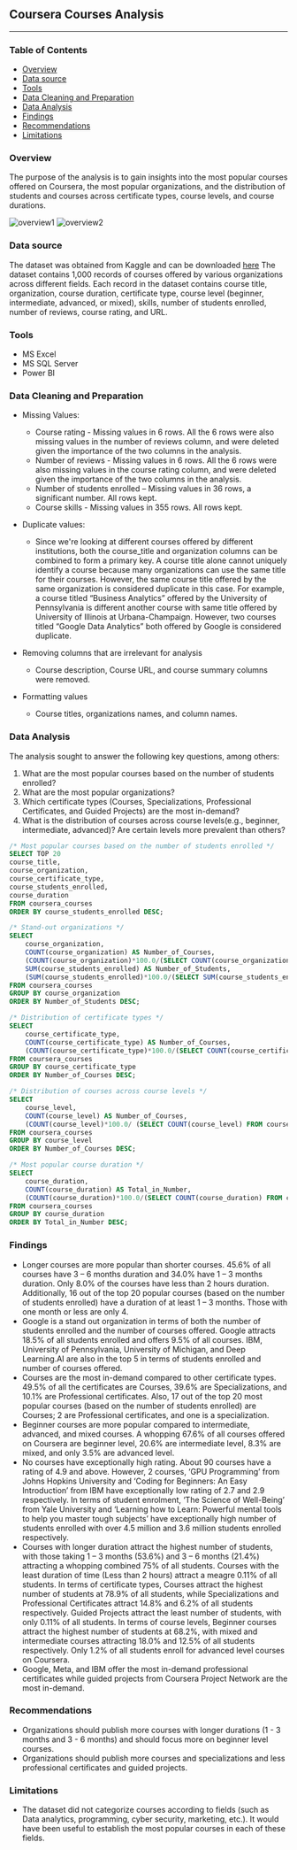 ## Coursera Courses Analysis
---

### Table of Contents
- [Overview](#Overview)
- [Data source](#Data-source)
- [Tools](#Tools)
- [Data Cleaning and Preparation](#Data-Cleaning-and-Preparation)
- [Data Analysis](#Data-Analysis)
- [Findings](#Findings)
- [Recommendations](#Recommendations)
- [Limitations](#Limitations)

###  Overview 
The purpose of the analysis is to gain insights into the most popular courses offered on Coursera, the most popular organizations, and the distribution of students and courses across certificate types, course levels, and course durations.

![overview1](https://github.com/Robert-Kirui/coursera-courses-analysis/assets/151769501/605376b0-ba41-4a9c-a35d-45f9499cd886)
![overview2](https://github.com/Robert-Kirui/coursera-courses-analysis/assets/151769501/f0ab0617-283b-4ad0-96b3-3343e2c3284c)


### Data source 
The dataset was obtained from Kaggle and can be downloaded [here](https://www.kaggle.com/datasets/tianyimasf/coursera-course-dataset)
The dataset contains 1,000 records of courses offered by various organizations across different fields. Each record in the dataset contains course title, organization, course duration, certificate type, course level (beginner, intermediate, advanced, or mixed), skills, number of students enrolled, number of reviews, course rating, and URL. 

### Tools
- MS Excel
- MS SQL Server
- Power BI

### Data Cleaning and Preparation
- Missing Values:
  - Course rating - Missing values in 6 rows. All the 6 rows were also missing values in the number of reviews column, and were deleted given the importance of the two columns in the analysis.
  - Number of reviews - Missing values in 6 rows. All the 6 rows were also missing values in the course rating column, and were deleted given the importance of the two columns in the analysis.
  - Number of students enrolled – Missing values in 36 rows, a significant number. All rows kept.
  - Course skills - Missing values in 355 rows. All rows kept.

- Duplicate values:
  - Since we're looking at different courses offered by different institutions, both the course_title and organization columns can be combined to form a primary key. A course title alone cannot uniquely identify a course because many organizations can use the same title for their courses. However, the same course title offered by the same organization is considered duplicate in this case. For example, a course titled “Business Analytics” offered by the University of Pennsylvania is different another course with same title offered by University of Illinois at Urbana-Champaign. However, two courses titled “Google Data Analytics” both offered by Google is considered duplicate.
- Removing columns that are irrelevant for analysis
  - Course description, Course URL, and course summary columns were removed.
- Formatting values
  - Course titles, organizations names, and column names.

### Data Analysis 
The analysis sought to answer the following key questions, among others: 
1. What are the most popular courses based on the number of students enrolled?
2. What are the most popular organizations?
3. Which certificate types (Courses, Specializations, Professional Certificates, and Guided Projects) are the most in-demand?
4. What is the distribution of courses across course levels(e.g., beginner, intermediate, advanced)? Are certain levels more prevalent than others?

```SQL
/* Most popular courses based on the number of students enrolled */
SELECT TOP 20 
course_title, 
course_organization, 
course_certificate_type, 
course_students_enrolled, 
course_duration
FROM coursera_courses
ORDER BY course_students_enrolled DESC;
```


```SQL
/* Stand-out organizations */
SELECT 
	course_organization, 
	COUNT(course_organization) AS Number_of_Courses,
	(COUNT(course_organization)*100.0/(SELECT COUNT(course_organization) FROM coursera_courses)) AS Percentage_of_all_Courses,
	SUM(course_students_enrolled) AS Number_of_Students, 
	(SUM(course_students_enrolled)*100.0/(SELECT SUM(course_students_enrolled) FROM coursera_courses)) AS Percentage_of_all_Students
FROM coursera_courses
GROUP BY course_organization
ORDER BY Number_of_Students DESC;
```

```SQL
/* Distribution of certificate types */
SELECT
	course_certificate_type, 
	COUNT(course_certificate_type) AS Number_of_Courses, 
	(COUNT(course_certificate_type)*100.0/(SELECT COUNT(course_certificate_type) FROM coursera_courses)) AS In_Percentage
FROM coursera_courses
GROUP BY course_certificate_type
ORDER BY Number_of_Courses DESC;
```

```SQL
/* Distribution of courses across course levels */
SELECT 
	course_level, 
	COUNT(course_level) AS Number_of_Courses,
	(COUNT(course_level)*100.0/ (SELECT COUNT(course_level) FROM coursera_courses)) AS Percentage_of_all_Courses
FROM coursera_courses
GROUP BY course_level
ORDER BY Number_of_Courses DESC;
```

```SQL
/* Most popular course duration */
SELECT 
	course_duration, 
	COUNT(course_duration) AS Total_in_Number, 
	(COUNT(course_duration)*100.0/(SELECT COUNT(course_duration) FROM coursera_courses)) AS In_Percentage
FROM coursera_courses
GROUP BY course_duration
ORDER BY Total_in_Number DESC;
```

### Findings
- Longer courses are more popular than shorter courses. 45.6% of all courses have 3 – 6 months duration and 34.0% have 1 – 3 months duration. Only 8.0% of the courses have less than 2 hours duration. Additionally, 16 out of the top 20 popular courses (based on the number of students enrolled) have a duration of at least 1 – 3 months. Those with one month or less are only 4.
- Google is a stand out organization in terms of both the number of students enrolled and the number of courses offered. Google attracts 18.5% of all students enrolled and offers 9.5% of all courses. IBM, University of Pennsylvania, University of Michigan, and Deep Learning.AI are also in the top 5 in terms of students enrolled and number of courses offered. 
- Courses are the most in-demand compared to other certificate types. 49.5% of all the certificates are Courses, 39.6% are Specializations, and 10.1% are Professional certificates. Also, 17 out of the top 20 most popular courses (based on the number of students enrolled) are Courses; 2 are Professional certificates, and one is a specialization.
- Beginner courses are more popular compared to intermediate, advanced, and mixed courses. A whopping 67.6% of all courses offered on Coursera are beginner level, 20.6% are intermediate level, 8.3% are mixed, and only 3.5% are advanced level.
- No courses have exceptionally high rating. About 90 courses have a rating of 4.9 and above. However, 2 courses, ‘GPU Programming’ from Johns Hopkins University and ‘Coding for Beginners: An Easy Introduction’ from IBM have exceptionally low rating of 2.7 and 2.9 respectively. In terms of student enrolment, ‘The Science of Well-Being’ from Yale University and ‘Learning how to Learn: Powerful mental tools to help you master tough subjects’ have exceptionally high number of students enrolled with over 4.5 million and 3.6 million students enrolled respectively.
- Courses with longer duration attract the highest number of students, with those taking 1 – 3 months (53.6%) and 3 – 6 months (21.4%) attracting a whopping combined 75% of all students. Courses with the least duration of time (Less than 2 hours) attract a meagre 0.11% of all students. In terms of certificate types, Courses attract the highest number of students at 78.9% of all students, while Specializations and Professional Certificates attract 14.8% and 6.2% of all students respectively. Guided Projects attract the least number of students, with only 0.11% of all students. In terms of course levels, Beginner courses attract the highest number of students at 68.2%, with mixed and intermediate courses attracting 18.0% and 12.5% of all students respectively. Only 1.2% of all students enroll for advanced level courses on Coursera.
- Google, Meta, and IBM offer the most in-demand professional certificates while guided projects from Coursera Project Network are the most in-demand.


### Recommendations 
- Organizations should publish more courses with longer durations (1 - 3 months and 3 - 6 months) and should focus more on beginner level courses.
- Organizations should publish more courses and specializations and less professional certificates and guided projects.


### Limitations 
- The dataset did not categorize courses according to fields (such as Data analytics, programming, cyber security, marketing, etc.). It would have been useful to establish the most popular courses in each of these fields. 



